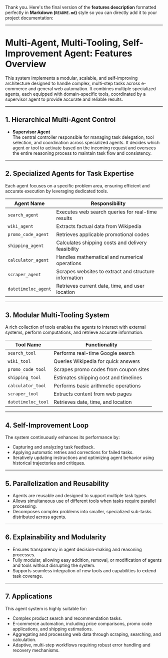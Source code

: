 Thank you. Here's the final version of the **features description** formatted perfectly in **Markdown (`README.md`)** style so you can directly add it to your project documentation:

---

# Multi-Agent, Multi-Tooling, Self-Improvement Agent: Features Overview

This system implements a modular, scalable, and self-improving architecture designed to handle complex, multi-step tasks across e-commerce and general web automation. It combines multiple specialized agents, each equipped with domain-specific tools, coordinated by a supervisor agent to provide accurate and reliable results.

---

## 1. Hierarchical Multi-Agent Control

- **Supervisor Agent**  
  The central controller responsible for managing task delegation, tool selection, and coordination across specialized agents. It decides which agent or tool to activate based on the incoming request and oversees the entire reasoning process to maintain task flow and consistency.

---

## 2. Specialized Agents for Task Expertise

Each agent focuses on a specific problem area, ensuring efficient and accurate execution by leveraging dedicated tools.

| Agent Name          | Responsibility                                      |
|---------------------|-----------------------------------------------------|
| `search_agent`      | Executes web search queries for real-time results   |
| `wiki_agent`        | Extracts factual data from Wikipedia                |
| `promo_code_agent`  | Retrieves applicable promotional codes              |
| `shipping_agent`    | Calculates shipping costs and delivery feasibility  |
| `calculator_agent`  | Handles mathematical and numerical operations       |
| `scraper_agent`     | Scrapes websites to extract and structure information|
| `datetimeloc_agent` | Retrieves current date, time, and user location     |

---

## 3. Modular Multi-Tooling System

A rich collection of tools enables the agents to interact with external systems, perform computations, and retrieve accurate information.

| Tool Name            | Functionality                         |
|----------------------|---------------------------------------|
| `search_tool`        | Performs real-time Google search      |
| `wiki_tool`          | Queries Wikipedia for quick answers   |
| `promo_code_tool`    | Scrapes promo codes from coupon sites |
| `shipping_tool`      | Estimates shipping cost and timelines |
| `calculator_tool`    | Performs basic arithmetic operations  |
| `scraper_tool`       | Extracts content from web pages       |
| `datetimeloc_tool`   | Retrieves date, time, and location    |

---

## 4. Self-Improvement Loop

The system continuously enhances its performance by:
- Capturing and analyzing task feedback.
- Applying automatic retries and corrections for failed tasks.
- Iteratively updating instructions and optimizing agent behavior using historical trajectories and critiques.

---

## 5. Parallelization and Reusability

- Agents are reusable and designed to support multiple task types.
- Allows simultaneous use of different tools when tasks require parallel processing.
- Decomposes complex problems into smaller, specialized sub-tasks distributed across agents.

---

## 6. Explainability and Modularity

- Ensures transparency in agent decision-making and reasoning processes.
- Fully modular, allowing easy addition, removal, or modification of agents and tools without disrupting the system.
- Supports seamless integration of new tools and capabilities to extend task coverage.

---

## 7. Applications

This agent system is highly suitable for:
- Complex product search and recommendation tasks.
- E-commerce automation, including price comparisons, promo code applications, and shipping estimations.
- Aggregating and processing web data through scraping, searching, and calculation.
- Adaptive, multi-step workflows requiring robust error handling and recovery mechanisms.

